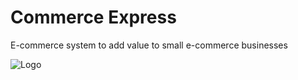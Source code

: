 # Commerce Express #

E-commerce system to add value to small e-commerce businesses

<img src='http://online-shopping-tp2.googlecode.com/files/Assignment_04_v5.jpg' alt='Logo' />